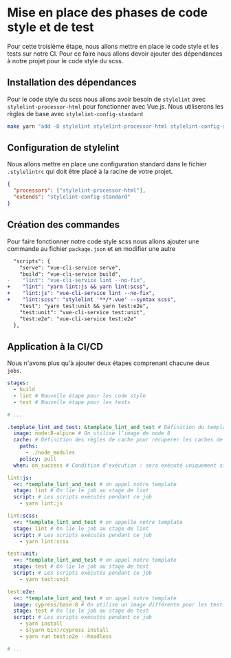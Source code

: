 # Mise en place des phases de code style et de test

Pour cette troisième étape, nous allons mettre en place le code style et les tests sur notre CI. Pour ce faire nous allons devoir ajouter des dépendances à notre projet pour le code style du scss.

## Installation des dépendances

Pour le code style du scss nous allons avoir besoin de `stylelint` avec `stylelint-processor-html` pour fonctionner avec Vue.js.
Nous utiliserons les règles de base avec `stylelint-config-standard`

```bash
make yarn "add -D stylelint stylelint-processor-html stylelint-config-standard"

```

## Configuration de stylelint

Nous allons mettre en place une configuration standard dans le fichier `.stylelintrc` qui doit être placé à la racine de votre projet.

```json
{
  "processors": ["stylelint-processor-html"],
  "extends": "stylelint-config-standard"
}
```

## Création des commandes

Pour faire fonctionner notre code style scss nous allons ajouter une commande au fichier `package.json` et en modifier une autre

```diff
  "scripts": {
    "serve": "vue-cli-service serve",
    "build": "vue-cli-service build",
-    "lint": "vue-cli-service lint --no-fix",
+    "lint": "yarn lint:js && yarn lint:scss",
+    "lint:js": "vue-cli-service lint --no-fix",
+    "lint:scss": "stylelint '**/*.vue' --syntax scss",
    "test": "yarn test:unit && yarn test:e2e",
    "test:unit": "vue-cli-service test:unit",
    "test:e2e": "vue-cli-service test:e2e"
  },
```

## Application à la CI/CD

Nous n'avons plus qu'à ajouter deux étapes comprenant chacune deux `jobs`.

```yaml
stages:
  - build
  - lint # Nouvelle étape pour les code style
  - test # Nouvelle étape pour les tests

# ...

.template_lint_and_test: &template_lint_and_test # Définition du template pour les codes style et les tests
  image: node:8-alpine # On utilise l’image de node 8
  cache: # Définition des règles de cache pour récuperer les caches de l'étape de build
    paths:
      - ./node_modules
    policy: pull
  when: on_success # Condition d'exécution : sera exécuté uniquement si les jobs de l'étape précédente réussissent

lint:js:
  <<: *template_lint_and_test # on appel notre template
  stage: lint # On lie le job au stage de lint
  script: # Les scripts exécutés pendant ce job
    - yarn lint:js

lint:scss:
  <<: *template_lint_and_test # on appelle notre template
  stage: lint # On lie le job au stage de lint
  script: # Les scripts exécutés pendant ce job
    - yarn lint:scss

test:unit:
  <<: *template_lint_and_test # on appel notre template
  stage: test # On lie le job au stage de test
  script: # Les scripts exécutés pendant ce job
    - yarn test:unit

test:e2e:
  <<: *template_lint_and_test # on appel notre template
  image: cypress/base:8 # On utilise un image différente pour les test e2e. overwrite de l'image de base du template
  stage: test # On lie le job au stage de test
  script: # Les scripts exécutés pendant ce job
    - yarn install
    - $(yarn bin)/cypress install
    - yarn run test:e2e --headless

# ...
```
<!-- TODO: screenshot -->
